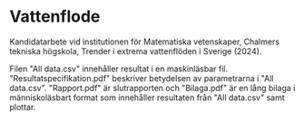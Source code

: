 # Vattenflode
Kandidatarbete vid institutionen för Matematiska vetenskaper, Chalmers tekniska högskola, Trender i extrema vattenflöden i Sverige (2024).

Filen "All data.csv" innehåller resultat i en maskinläsbar fil. "Resultatspecifikation.pdf" beskriver betydelsen av parametrarna i "All data.csv". "Rapport.pdf" är slutrapporten och "Bilaga.pdf" är en lång bilaga i människoläsbart format som innehåller resultaten från "All data.csv" samt plottar.
